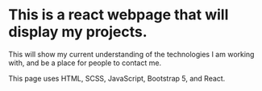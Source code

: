 # This is a react webpage that will display my projects.

This will show my current understanding of the technologies I am working with, and be a place for people to contact me.

This page uses HTML, SCSS, JavaScript, Bootstrap 5, and React.
